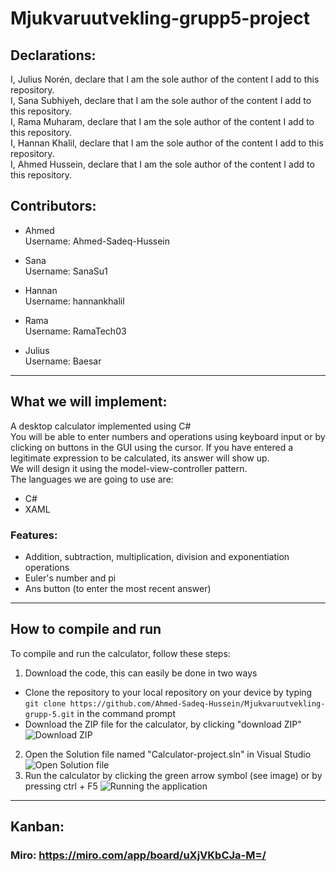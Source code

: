 # Mjukvaruutvekling-grupp5-project

## Declarations:
I, Julius Norén, declare that I am the sole author of the content I add to this repository. \
I, Sana Subhiyeh, declare that I am the sole author of the content I add to this repository. \
I, Rama Muharam, declare that I am the sole author of the content I add to this repository. \
I, Hannan Khalil, declare that I am the sole author of the content I add to this repository. \
I, Ahmed Hussein, declare that I am the sole author of the content I add to this repository.


## Contributors: 
- Ahmed \
Username: Ahmed-Sadeq-Hussein

- Sana\
Username: SanaSu1

- Hannan\
Username: hannankhalil

- Rama\
Username: RamaTech03

- Julius\
Username: Baesar



---

## What we will implement:
A desktop calculator implemented using C# \
You will be able to enter numbers and operations using keyboard input or by clicking on buttons in the GUI using the cursor. If you have entered a legitimate expression to be calculated, its answer will show up. \
We will design it using the model-view-controller pattern. \
The languages we are going to use are:
- C# 
- XAML

### Features:
- Addition, subtraction, multiplication, division and exponentiation operations
- Euler's number and pi
- Ans button (to enter the most recent answer)

---

## How to compile and run
To compile and run the calculator, follow these steps:
1. Download the code, this can easily be done in two ways
 - Clone the repository to your local repository on your device by typing `git clone https://github.com/Ahmed-Sadeq-Hussein/Mjukvaruutvekling-grupp-5.git` in the command prompt
 - Download the ZIP file for the calculator, by clicking "download ZIP" ![Download ZIP](https://cdn.discordapp.com/attachments/1221090555405008978/1225146693310218331/image.png?ex=662011c5&is=660d9cc5&hm=bc586b53b7c2f8bf4e19ef7874e8a20aa960a792b6949acee505761f91ca0ed7&)
2. Open the Solution file named "Calculator-project.sln" in Visual Studio ![Open Solution file](https://cdn.discordapp.com/attachments/1221090555405008978/1225149096503935026/image.png?ex=66201402&is=660d9f02&hm=e26567de9e1c58a417ea35e1f2eca4a53f09ec0353f59e609d6768921cf1f500&)
3. Run the calculator by clicking the green arrow symbol (see image) or by pressing ctrl + F5 ![Running the application](https://cdn.discordapp.com/attachments/1221090555405008978/1225150263602446336/image.png?ex=66201519&is=660da019&hm=e42e01430d8cf151c3af736f86a261d2d26dfa776b84ff654fdd452ceefce605&)

---

## Kanban: 
### Miro: https://miro.com/app/board/uXjVKbCJa-M=/

